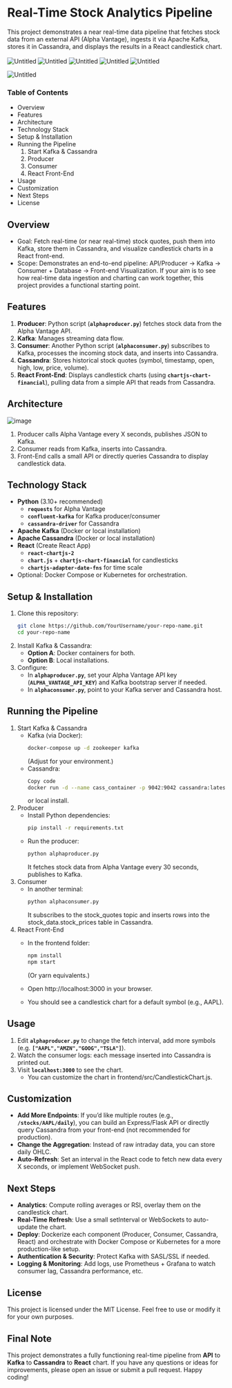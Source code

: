 # Real-Time Stock Analytics Pipeline
This project demonstrates a near real-time data pipeline that fetches stock data from an external API (Alpha Vantage), ingests it via Apache Kafka, stores it in Cassandra, and displays the results in a React candlestick chart.<br /><br />
![Untitled](https://img.shields.io/badge/React-20232A?style=for-the-badge&logo=react&logoColor=61DAFB)
![Untitled](https://img.shields.io/badge/Cassandra-1287B1?style=for-the-badge&logo=apache%20cassandra&logoColor=white)
![Untitled](https://img.shields.io/badge/Apache_Kafka-231F20?style=for-the-badge&logo=apache-kafka&logoColor=white)
![Untitled](https://img.shields.io/badge/Flask-000000?style=for-the-badge&logo=flask&logoColor=white)
![Untitled](https://img.shields.io/badge/Python-FFD43B?style=for-the-badge&logo=python&logoColor=blue)

![Untitled](https://github.com/user-attachments/assets/e94f67ec-712d-449b-bf6d-bdfd836096b0)


### Table of Contents <br />
- Overview<br />
- Features<br />
- Architecture<br />
- Technology Stack<br />
- Setup & Installation<br />
- Running the Pipeline<br />
  1. Start Kafka & Cassandra<br />
  2. Producer<br />
  3. Consumer<br />
  4. React Front-End<br />
- Usage<br />
- Customization<br />
- Next Steps<br />
- License<br />

## Overview
- Goal: Fetch real-time (or near real-time) stock quotes, push them into Kafka, store them in Cassandra, and visualize candlestick charts in a React front-end.
- Scope: Demonstrates an end-to-end pipeline: API/Producer → Kafka → Consumer + Database → Front-end Visualization.
If your aim is to see how real-time data ingestion and charting can work together, this project provides a functional starting point.

## Features
1. **Producer**: Python script (**`alphaproducer.py`**) fetches stock data from the Alpha Vantage API.
2. **Kafka**: Manages streaming data flow.
3. **Consumer**: Another Python script (**`alphaconsumer.py`**) subscribes to Kafka, processes the incoming stock data, and inserts into Cassandra.
4. **Cassandra**: Stores historical stock quotes (symbol, timestamp, open, high, low, price, volume).
5. **React Front-End**: Displays candlestick charts (using **`chartjs-chart-financial`**), pulling data from a simple API that reads from Cassandra.

## Architecture

![image](https://github.com/user-attachments/assets/dbc75e63-7d4d-4379-b576-85b6b5e1657a)

1. Producer calls Alpha Vantage every X seconds, publishes JSON to Kafka.
2. Consumer reads from Kafka, inserts into Cassandra.
3. Front-End calls a small API or directly queries Cassandra to display candlestick data.

## Technology Stack
- **Python** (3.10+ recommended)
  - **`requests`** for Alpha Vantage
  - **`confluent-kafka`** for Kafka producer/consumer
  - **`cassandra-driver`** for Cassandra
- **Apache Kafka** (Docker or local installation)
- **Apache Cassandra** (Docker or local installation)
- **React** (Create React App)
  - **`react-chartjs-2`**
  - **`chart.js`** + **`chartjs-chart-financial`** for candlesticks
  - **`chartjs-adapter-date-fns`** for time scale
- Optional: Docker Compose or Kubernetes for orchestration.

## Setup & Installation
1. Clone this repository:
    ```bash
    git clone https://github.com/YourUsername/your-repo-name.git
    cd your-repo-name
    ```
2. Install Kafka & Cassandra:
    - **Option A**: Docker containers for both.
    - **Option B**: Local installations.
3. Configure:
    - In **`alphaproducer.py`**, set your Alpha Vantage API key (**`ALPHA_VANTAGE_API_KEY`**) and Kafka bootstrap server if needed.
    - In **`alphaconsumer.py`**, point to your Kafka server and Cassandra host.


## Running the Pipeline
1. Start Kafka & Cassandra
    - Kafka (via Docker):
      ```bash
      docker-compose up -d zookeeper kafka
      ```
      (Adjust for your environment.)
    - Cassandra:
      ```bash
      Copy code
      docker run -d --name cass_container -p 9042:9042 cassandra:latest
      ```
      or local install.
2. Producer
    - Install Python dependencies:
      ```bash
      pip install -r requirements.txt
      ```
    - Run the producer:
      ```bash
      python alphaproducer.py
      ```
      It fetches stock data from Alpha Vantage every 30 seconds, publishes to Kafka.
3. Consumer
    - In another terminal:
      ```bash
      python alphaconsumer.py
      ```
      It subscribes to the stock_quotes topic and inserts rows into the stock_data.stock_prices table in Cassandra.
4. React Front-End
    - In the frontend folder:
      ```bash
      npm install
      npm start
      ```
      (Or yarn equivalents.)

    - Open http://localhost:3000 in your browser.

    - You should see a candlestick chart for a default symbol (e.g., AAPL).

## Usage
1. Edit **`alphaproducer.py`** to change the fetch interval, add more symbols (e.g. **`["AAPL","AMZN","GOOG","TSLA"]`**).
2. Watch the consumer logs: each message inserted into Cassandra is printed out.
3. Visit **`localhost:3000`** to see the chart.
    - You can customize the chart in frontend/src/CandlestickChart.js.

## Customization
  - **Add More Endpoints**: If you’d like multiple routes (e.g., **`/stocks/AAPL/daily`**), you can build an Express/Flask API or directly query Cassandra from your front-end (not recommended for production).
  - **Change the Aggregation**: Instead of raw intraday data, you can store daily OHLC.
  - **Auto-Refresh**: Set an interval in the React code to fetch new data every X seconds, or implement WebSocket push.

## Next Steps
- **Analytics**: Compute rolling averages or RSI, overlay them on the candlestick chart.
- **Real-Time Refresh**: Use a small setInterval or WebSockets to auto-update the chart.
- **Deploy**: Dockerize each component (Producer, Consumer, Cassandra, React) and orchestrate with Docker Compose or Kubernetes for a more production-like setup.
- **Authentication & Security**: Protect Kafka with SASL/SSL if needed.
- **Logging & Monitoring**: Add logs, use Prometheus + Grafana to watch consumer lag, Cassandra performance, etc.

## License
This project is licensed under the MIT License. Feel free to use or modify it for your own purposes.

## Final Note
This project demonstrates a fully functioning real-time pipeline from **API** to **Kafka** to **Cassandra** to **React** chart. If you have any questions or ideas for improvements, please open an issue or submit a pull request. Happy coding!
